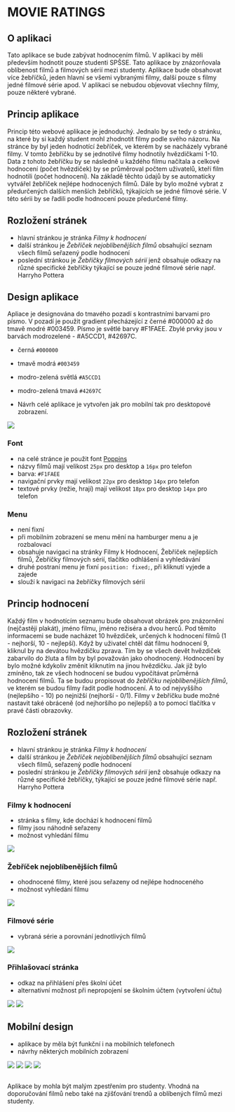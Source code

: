 # MOVIE RATINGS

## O aplikaci

Tato aplikace se bude zabývat hodnocením filmů. V aplikaci by měli především hodnotit pouze studenti SPŠSE. Tato aplikace by znázorňovala oblíbenost filmů a filmových sérií mezi studenty. Aplikace bude obsahovat více žebříčků, jeden hlavní se všemi vybranými filmy, další pouze s filmy jedné filmové série apod. V aplikaci se nebudou objevovat všechny filmy, pouze některé vybrané. 

## Princip aplikace

Princip této webové aplikace je jednoduchý. Jednalo by se tedy o stránku, na které by si každý student mohl zhodnotit filmy podle svého názoru. Na stránce by byl jeden hodnotící žebříček, ve kterém by se nacházely vybrané filmy. V tomto žebříčku by se jednotilvé filmy hodnotily hvězdičkami 1-10. Data z tohoto žebříčku by se následně u každého filmu načítala a celkové hodnocení (počet hvězdiček) by se průměroval počtem uživatelů, kteří film hodnotili (počet hodnocení). Na základě těchto údajů by se automaticky vytvářel žebříček nejlépe hodnocených filmů. Dále by bylo možné vybrat z předurčených dalších menších žebříčků, týkajících se jedné filmové série. V této sérii by se řadili podle hodnocení pouze předurčené filmy.

## Rozložení stránek

- hlavní stránkou je stránka *Filmy k hodnocení*
- další stránkou je *Žebříček nejoblíbenějších filmů* obsahující seznam všech filmů seřazený podle hodnocení
- poslední stránkou je *Žebříčky filmových sérií* jenž obsahuje odkazy na různé specifické žebříčky týkající se pouze jedné filmové série např. Harryho Pottera

## Design aplikace

Apliace je designována do tmavého pozadí s kontrastními barvami pro písmo. V pozadí je použit gradient přecházející z černé #000000 až do tmavě modré #003459. Písmo je světlé barvy #F1FAEE. Zbylé prvky jsou v barvách modrozelené - #A5CCD1, #42697C.
- černá `#000000`
- tmavě modrá `#003459`
- modro-zelená světlá `#A5CCD1`
- modro-zelená tmavá `#42697C`

- Návrh celé aplikace je vytvořen jak pro mobilní tak pro desktopové zobrazení.

![](./images/Paleta_barev.jpg)

### Font

- na celé stránce je použit font [Poppins](https://fonts.google.com/specimen/Poppins)
- názvy filmů mají velikost `25px` pro desktop a `16px` pro telefon
- barva: `#F1FAEE`
- navigační prvky mají velikost `22px` pro desktop `14px` pro telefon
- textové prvky (režie, hrají) mají velikost `18px` pro desktop `14px` pro telefon

### Menu

- není fixní
- při mobilním zobrazení se menu mění na hamburger menu a je rozbalovací
- obsahuje navigaci na stránky Filmy k Hodnocení, Žebříček nejlepších filmů, Žebříčky filmových sérií, tlačítko odhlášení a vyhledávání
- druhé postraní menu je fixní `position: fixed;`, při kliknutí vyjede a zajede
- slouží k navigaci na žebříčky filmových sérií

## Princip hodnocení

Každý film v hodnotícím seznamu bude obsahovat obrázek pro znázornění (nejčastěji plakát), jméno filmu, jméno režiséra a dvou herců. Pod těmito informacemi se bude nacházet 10 hvězdiček, určených k hodnocení filmů (1 - nejhorší, 10 - nejlepší). Když by uživatel chtěl dát filmu hodnocení 9, kliknul by na devátou hvězdičku zprava. Tím by se všech devět hvězdiček zabarvilo do žluta a film by byl považován jako ohodnocený. Hodnocení by bylo možné kdykoliv změnit kliknutím na jinou hvězdičku.
Jak již bylo zmíněno, tak ze všech hodnocení se budou vypočítávat průměrná hodnocení filmů. Ta se budou propisovat do *žebříčku nejoblíbenějších filmů*, ve kterém se budou filmy řadit podle hodnocení. A to od nejvyššího (nejlepšího - 10) po nejnižší (nejhorší - 0/1). Filmy v žebříčku bude možné nastavit také obráceně (od nejhoršího po nejlepší) a to pomocí tlačítka v pravé části obrazovky.

## Rozložení stránek

- hlavní stránkou je stránka *Filmy k hodnocení*
- další stránkou je *Žebříček nejoblíbenějších filmů* obsahující seznam všech filmů, seřazený podle hodnocení
- poslední stránkou je *Žebříčky filmových sérií* jenž obsahuje odkazy na různé specifické žebříčky, týkající se pouze jedné filmové série např. Harryho Pottera

### Filmy k hodnocení

- stránka s filmy, kde dochází k hodnocení filmů
- filmy jsou náhodně seřazeny
- možnost vyhledání filmu

![](./images/Stranka_pro_hodnoceni_filmu_1920.jpg)

### Žebříček nejoblíbenějších filmů

- ohodnocené filmy, které jsou seřazeny od nejlépe hodnoceného
- možnost vyhledání filmu

![](./images/Zebricek_1920.jpg)

### Filmové série 

- vybraná série a porovnání jednotlivých filmů

![](./images/Zebricek_filmova_serie_1920.jpg)

### Přihlašovací stránka 

- odkaz na přihlášení přes školní účet
- alternativní možnost při nepropojení se školním účtem (vytvoření účtu)

![](./images/login_page-skolni_1920.jpg)
![](./images/login_page-obecna_1920.jpg)

## Mobilní design 

- aplikace by měla být funkční i na mobilních telefonech 
- návrhy některých mobilních zobrazení

![](./images/login_page-skolni_360.jpg) ![](./images/login_page-obecna_360.jpg)
![](./images/Stranka_pro_hodnoceni_filmu_360.jpg) ![](./images/Stranka_pro_hodnoceni_filmu_360-hamburger.jpg)

##

Aplikace by mohla být malým zpestřením pro studenty. Vhodná na doporučování filmů nebo také na zjišťování trendů a oblíbených filmů mezi studenty.
